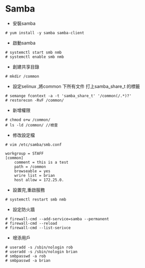 # Samba

* 安裝samba
````
# yum install -y samba samba-client
````
* 啟動samba

```
# systemctl start smb nmb
# systemctl enable smb nmb
```
* 創建共享目錄

```
# mkdir /common
```
* 設定selinux ,將common 下所有文件 打上samba_share_t 的標籤
```
# semange fcontext -a -t 'samba_share_t' '/common(/.*)?'
# restorecon -RvF /common/
```

* 新增權限
```
# chmod o+w /common/
# ls -ld /common/ //檢查
```

* 修改設定檔

```
# vim /etc/samba/smb.conf
```

```
workgroup = STAFF
[common]
    comment = this is a test
    path = /common
    browseable = yes
    wrire list = brian
    host allow = 172.25.0.
```

* 設置完,重啟服務

```
# systemctl restart smb nmb
```

* 設定防火牆

```
# firewall-cmd --add-service=samba --permanent
# firewall-cmd --reload
# firewall-cmd --list-serivce
```

* 增添用戶

```
# useradd -s /sbin/nologin rob
# useradd -s /sbin/nologin brian
# smbpasswd -a rob
# smbpasswd -a brian
```